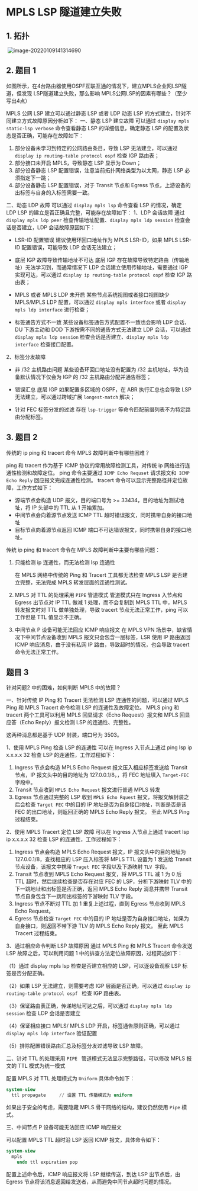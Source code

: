 # MPLS LSP 隧道建立失败

## 1. 拓扑

​	![image-20220109141314690](https://s2.loli.net/2022/01/09/WpSyEsNB7THbVfI.png)

## 2. 题目 1

​	如图所示，在4台路由器使用OSPF互联互通的情况下，建立MPLS企业网LSP隧道，但发现 LSP隧道建立失败，那么影响 MPLS公网LSP的因素有哪些？（至少写出4点）

MPLS 公网 LSP 建立可以通过静态 LSP 或者 LDP 动态 LSP 的方式建立，针对不同建立方式故障原因分析如下：
一、静态 LSP 建立故障 
可以通过 `display mpls static-lsp verbose` 命令查看静态 LSP 的详细信息，确定静态 LSP 的配置及状态是否正确，可能存在故障如下： 

1. 部分设备未学习到特定的公网路由条目，导致 LSP 无法建立，可以通过 `display ip routing-table protocol ospf` 检查 IGP 路由表；
2. 部分接口未开启 MPLS，导致静态 LSP 显示为 Down；
3. 部分设备静态 LSP 配置错误，注意当前拓扑网络类型为以太网，静态 LSP 必须指定下一跳；
4. 部分设备静态 LSP 配置错误，对于 Transit 节点和 Egress 节点，上游设备的出标签与自身的入标签需要一致。

二、动态 LDP 故障 
可以通过 `display mpls lsp` 命令查看 LSP 的情况，确定 LDP LSP 的建立是否正确且完整，可能存在故障如下：
1、LDP 会话故障 
  通过 `display mpls ldp peer` 检查传输地址配置、`display mpls ldp session` 检查会话是否建立，LDP 会话故障原因如下： 

+ LSR-ID 配置错误
  建议使用环回口地址作为 MPLS LSR-ID，如果 MPLS LSR-ID 配置错误，可能导致 LDP 会话无法建立；

+ 底层 IGP 故障导致传输地址不可达
  底层 IGP 存在故障导致特定路由（传输地址）无法学习到，而通常情况下 LDP 会话建立使用传输地址，需要通过  IGP 实现可达，可以通过 `display ip routing-table protocol ospf` 检查 IGP 路由表；

+ MPLS 或者 MPLS LDP 未开启
  某些节点系统视图或者接口视图缺少 MPLS/MPLS LDP 配置，可以通过 `display mpls interface` 或者 `display mpls ldp interface` 进行检查；

+ 标签通告方式不一致
  某些设备标签通告方式配置不一致也会影响 LDP 会话，DU 下游主动和 DOD 下游按需不同的通告方式无法建立 LDP 会话，可以通过 `display mpls ldp session` 检查会话是否建立、`display mpls ldp interface` 检查接口配置。

2、标签分发故障

+ 非 /32 主机路由问题
  某些设备环回口地址没有配置为 /32 主机地址，华为设备默认情况下仅会为 IGP 的 /32 主机路由分配并通告标签；

+ 错误汇总
  底层 IGP 如果配置多区域的 OSPF，在 ABR 执行汇总也会导致 LSP 无法建立，可以通过跨域扩展 `longest-match` 解决；

+ 针对 FEC 标签分发的过滤
  存在 `lsp-trigger` 等命令匹配前缀列表不为特定路由分配标签。

## 3. 题目 2

传统的 ip ping 和 tracert 命令 MPLS 故障判断中有哪些困难？

ping 和 tracert 作为基于 ICMP 协议的常用故障检测工具，对传统 ip 网络进行连通性检测和故障定位。
ping 命令主要通过 `ICMP Echo Requset` 请求报文和` ICMP Echo Reply` 回应报文完成连通性检测。
tracert 命令可以显示完整路径并定位故障，工作方式如下：

+ 源端节点会构造 UDP 报文，目的端口号为 >= 33434，目的地址为测试地址，将 IP 头部中的 TTL 从 1 开始累加。
+ 中间节点会向着源节点发送 ICMP TTL 超时错误报文，同时携带自身的接口地址
+ 目标节点向着源节点返回 ICMP 端口不可达错误报文，同时携带自身的接口地址。

传统 ip ping 和 tracert 命令在 MPLS 故障判断中主要有哪些问题：

1. 只能检测 ip 连通性，而无法检测 lsp 连通性

   在 MPLS 网络中传统的 Ping 和 Tracert 工具都无法检查 MPLS LSP 是否建立完整，无法完成 MPLS 转发层面的连通性测试。

2. MPLS 对 TTL 的处理采用 `PIPE` 管道模式
   管道模式只在 Ingress 入节点和 Egress 出节点对 IP TTL 做减 1 处理，而不会复制到 MPLS TTL 中，MPLS 转发报文时对 TTL 做单独处理，导致 tracert 节点无法正常工作，ping 可以工作但是 TTL 值显示不正确。

3. 中间节点 P 设备可能无法回应 ICMP 响应报文
   在 MPLS VPN 场景中，缺省情况下中间节点设备收到 MPLS 报文只会包含一层标签，LSR 使用 IP 路由返回 ICMP 响应消息，由于没有私网 IP 路由，导致超时的情况，也会导致 tracert 命令无法正常工作。

## 题目 3

针对问题2 中的困难，如何判断 MPLS 中的故障？

一、针对传统 IP Ping 和 Tracert 无法检测 LSP 连通性的问题，可以通过 MPLS Ping 和 MPLS Tracert 命令检测 LSP 的连通性及故障定位。
  MPLS ping 和 tracert 两个工具可以利用 MPLS 回显请求（Echo Request）报文和 MPLS 回显应答（Echo Reply）报文检测 LSP 的连通性、完整性。

这两种消息都是基于 UDP 封装，端口号为 3503。

1、使用 MPLS Ping 检查 LSP 的连通性
可以在 Ingress 入节点上通过 ping lsp ip x.x.x.x 32 检查 LSP 的连通性，工作过程如下：

1. Ingress 节点会构造 MPLS Echo Request 报文压入相应标签发送给 Transit 节点，IP 报文头中的目的地址为 127.0.0.1/8，，将 FEC 地址填入 `Target-FEC` 字段中。
2. Transit 节点收到 `MPLS Echo Request` 报文进行普通 MPLS 转发
3. Egress 节点通过完整的 LSP 收到 `MPLS Echo Rquest` 报文，将报文解封装之后会检查 `Target FEC` 中的目的 IP 地址是否为自身接口地址，判断是否是该 FEC 的出口地址，则返回正确的 MPLS Echo Reply 报文。
   至此 MPLS Ping 过程结束。

2、使用 MPLS Tracert 定位 LSP 故障
可以在 Ingress 入节点上通过 tracert lsp ip x.x.x.x 32 检查 LSP 的连通性，工作过程如下：

1. Ingress 节点会构造 MPLS Echo Request 报文，IP 报文头中的目的地址为 127.0.0.1/8，查找相应的 LSP 压入标签将 MPLS TTL 设置为 1 发送给 Transit 节点设备，该报文中携带 `Traget FEC` 字段以及下游映射 `TLV `字段。
2. Transit 节点收到 MPLS Echo Request 报文，将 MPLS TTL 减 1 为 0 后 TTL 超时，然后继续检查是否存在对应 FEC 的 LSP，分析下游映射 TLV 中的下一跳地址和出标签是否正确，返回 MPLS Echo Reply 消息并携带 Transit 节点自身包含下一跳和出标签的下游映射 TLV 字段。
3. Ingress 节点不断对 TTL 加 1 重复上述过程，直到 Egress 节点收到  MPLS Echo Request。
4. Egress 节点检查 `Target FEC` 中的目的 IP 地址是否为自身接口地址，如果为自身接口，则返回不带下游 TLV 的 MPLS Echo Reply 报文。
   至此 MPLS Tracert 过程结束。

3、通过相应命令判断 LSP 故障原因 通过 MPLS Ping 和 MPLS Tracert 命令发送 LSP 故障之后，可以利用问题 1 中的排查方法定位故障原因，过程简述如下： 

（1）通过 display mpls lsp 检查是否建立相应的 LSP，可以逐设备观察 LSP 标签是否分配正确。

（2）如果 LSP 无法建立，则需要考虑 IGP 层面是否正确，可以通过 `display ip routing-table protocol ospf ` 检查 IGP 路由表。 

（3）保证路由表正确，传递地址可达之后，可以通过 `display mpls ldp session` 检查 LDP 会话是否建立 

（4）保证相应接口 MPLS/ MPLS LDP 开启，标签通告原则正确，可以通过 `display mpls ldp interface` 验证配置 

（5）排除配置错误路由汇总及标签分发过滤导致 LSP 故障。

二、针对 TTL 的处理采用 `PIPE ` 管道模式无法显示完整路径，可以修改 MPLS 报文的 TTL 模式为统一模式

配置 MPLS 对 TTL 处理模式为 `Uniform` 具体命令如下：

```sql
system-view
  ttl propagate		// 设置 TTL 传播模式为 uniform
```

如果出于安全的考虑，需要隐藏 MPLS 骨干网络的结构，建议仍然使用 `Pipe` 模式。

三、中间节点 P 设备可能无法回应 ICMP 响应报文

可以配置 MPLS TTL 超时沿 LSP 返回 ICMP 报文，具体命令如下：

```sql
system-view
  mpls
    undo ttl expiration pop 
```

配置上述命令后，ICMP 响应报文将 LSP 继续传送，到达 LSP 出节点后，由 Egress 节点将该消息返回给发送者，从而避免中间节点超时问题的情况。


